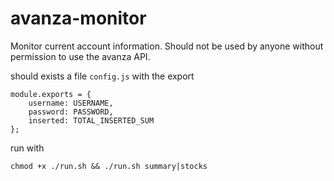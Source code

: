 # avanza-monitor

Monitor current account information. Should not be used by anyone without
permission to use the avanza API.

should exists a file `config.js` with the export

```
module.exports = {
    username: USERNAME,
    password: PASSWORD,
    inserted: TOTAL_INSERTED_SUM
};
```

run with
```
chmod +x ./run.sh && ./run.sh summary|stocks
```
